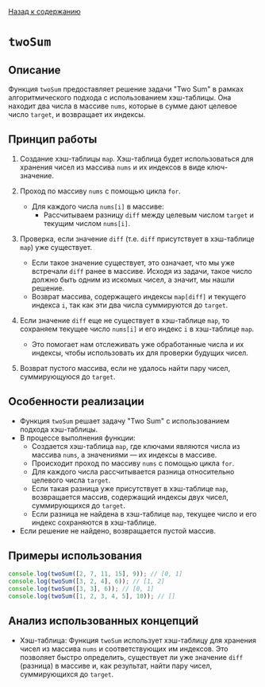 [Назад к содержанию](../README.md)

# `twoSum`

## Описание

Функция `twoSum` предоставляет решение задачи "Two Sum" в рамках алгоритмического подхода с использованием хэш-таблицы. Она находит два числа в массиве `nums`, которые в сумме дают целевое число `target`, и возвращает их индексы.

## Принцип работы

1. Создание хэш-таблицы `map`. Хэш-таблица будет использоваться для хранения чисел из массива `nums` и их индексов в виде ключ-значение.

2. Проход по массиву `nums` с помощью цикла `for`.
    - Для каждого числа `nums[i]` в массиве:
        - Рассчитываем разницу `diff` между целевым числом `target` и текущим числом `nums[i]`.

3. Проверка, если значение `diff` (т.е. `diff` присутствует в хэш-таблице `map`) уже существует.
    - Если такое значение существует, это означает, что мы уже встречали `diff` ранее в массиве. Исходя из задачи, такое число должно быть одним из искомых чисел, а значит, мы нашли решение.
    - Возврат массива, содержащего индексы `map[diff]` и текущего индекса `i`, так как эти два числа суммируются до `target`.

4. Если значение `diff` еще не существует в хэш-таблице `map`, то сохраняем текущее число `nums[i]` и его индекс `i` в хэш-таблице `map`.
    - Это помогает нам отслеживать уже обработанные числа и их индексы, чтобы использовать их для проверки будущих чисел.

5. Возврат пустого массива, если не удалось найти пару чисел, суммирующуюся до `target`.

## Особенности реализации

- Функция `twoSum` решает задачу "Two Sum" с использованием подхода хэш-таблицы.
- В процессе выполнения функции:
    - Создается хэш-таблица `map`, где ключами являются числа из массива `nums`, а значениями — их индексы в массиве.
    - Происходит проход по массиву `nums` с помощью цикла `for`.
    - Для каждого числа рассчитывается разница относительно целевого числа `target`.
    - Если такая разница уже присутствует в хэш-таблице `map`, возвращается массив, содержащий индексы двух чисел, суммирующихся до `target`.
    - Если разница не найдена в хэш-таблице `map`, текущее число и его индекс сохраняются в хэш-таблице.
- Если решение не найдено, возвращается пустой массив.

## Примеры использования

```javascript
console.log(twoSum([2, 7, 11, 15], 9)); // [0, 1]
console.log(twoSum([3, 2, 4], 6)); // [1, 2]
console.log(twoSum([3, 3], 6)); // [0, 1]
console.log(twoSum([1, 2, 3, 4, 5], 10)); // []
```

## Анализ использованных концепций

- Хэш-таблица: Функция `twoSum` использует хэш-таблицу для хранения чисел из массива `nums` и соответствующих им индексов. Это позволяет быстро определить, существует ли уже значение `diff` (разница) в массиве и, как результат, найти пару чисел, суммирующихся до `target`.